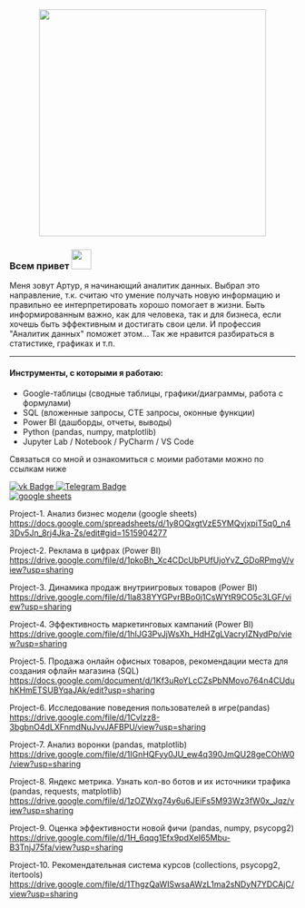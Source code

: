 <div id="header" align="center">
  <img src="https://media.giphy.com/media/v1.Y2lkPTc5MGI3NjExdTJubGIyYTl6a3dmMWhqYTRwZThqanluMm8wNGd2dzVoZTN1ZTV3ZSZlcD12MV9pbnRlcm5hbF9naWZfYnlfaWQmY3Q9Zw/qgQUggAC3Pfv687qPC/giphy.gif" width="400"/>
</div>

  ### Всем привет <img src="https://media.giphy.com/media/v1.Y2lkPTc5MGI3NjExZDY5MTk0Mzk2NDkxOTNiZDA5ZDlhYWZhOWNjMGU1ZGVjNTAwMGQ1NCZlcD12MV9pbnRlcm5hbF9naWZzX2dpZklkJmN0PXM/w1OBpBd7kJqHrJnJ13/giphy.gif" width="35px"/>
Меня зовут Артур, я начинающий аналитик данных. Выбрал это направление, т.к. считаю что умение получать новую информацию и правильно ее интерпретировать хорошо помогает в жизни. Быть информированным важно, как для человека, так и для бизнеса, если хочешь быть эффективным и достигать свои цели. И профессия "Аналитик данных" поможет этом... Так же нравится разбираться в статистике, графиках и т.п.  

---

#### Инструменты, с которыми я работаю:
- Google-таблицы (сводные таблицы, графики/диаграммы, работа с формулами)
- SQL (вложенные запросы, CTE запросы, оконные функции)
- Power BI (дашборды, отчеты, выводы)
- Python (pandas, numpy, matplotlib)
- Jupyter Lab / Notebook / PyCharm / VS Code


Связаться со мной и ознакомиться с моими работами можно по ссылкам ниже

<div id="badges">
  <a href="https://vk.com/dessertaa">
    <img src="https://img.shields.io/badge/ВКонтакте-blue?style=for-the-badge&logo=vk&logoColor=white" alt="vk Badge"/>
  </a>
  <a href="https://t.me/Dessertaa">
    <img src="https://img.shields.io/badge/Telegram-blue?style=for-the-badge&logo=Telegram&logoColor=white" alt="Telegram Badge"/>
  </a>
</div>

<div id="badges">
  <a href="https://docs.google.com/spreadsheets/d/1y8OQxgtVzE5YMQvjxpiT5q0_n43Dv5Jn_8rj4Jka-Zs/edit#gid=1515904277">
    <img src="https://img.shields.io/badge/Project%201.%20%D0%90%D0%BD%D0%B0%D0%BB%D0%B8%D0%B7%20%D0%B1%D0%B8%D0%B7%D0%BD%D0%B5%D1%81%20%D0%BC%D0%BE%D0%B4%D0%B5%D0%BB%D0%B8%20(google%20sheets)-blue" alt="google sheets"/>
  </a>
</div>

Project-1. Анализ бизнес модели (google sheets)  
https://docs.google.com/spreadsheets/d/1y8OQxgtVzE5YMQvjxpiT5q0_n43Dv5Jn_8rj4Jka-Zs/edit#gid=1515904277

Project-2. Реклама в цифрах (Power BI)  
https://drive.google.com/file/d/1pkoBh_Xc4CDcUbPUfUjoYvZ_GDoRPmgV/view?usp=sharing

Project-3. Динамика продаж внутриигровых товаров (Power BI)  
https://drive.google.com/file/d/1la838YYGPvrBBo0j1CsWYtR9CO5c3LGF/view?usp=sharing

Project-4. Эффективность маркетинговых кампаний (Power BI)  
https://drive.google.com/file/d/1hIJG3PvJjWsXh_HdHZgLVacryIZNydPp/view?usp=sharing

Project-5. Продажа онлайн офисных товаров, рекомендации места для создания офлайн магазина (SQL)  
https://docs.google.com/document/d/1Kf3uRoYLcCZsPbNMovo764n4CUduhKHmETSUBYqaJAk/edit?usp=sharing

Project-6. Исследование поведения пользователей в игре(pandas)  
https://drive.google.com/file/d/1CvIzz8-3bgbnO4dLXFnmdNuJvvJAFBPU/view?usp=sharing

Project-7. Анализ воронки (pandas, matplotlib)  
https://drive.google.com/file/d/1IGnHQFyy0JU_ew4q390JmQU28geCOhW0/view?usp=sharing

Project-8. Яндекс метрика. Узнать кол-во ботов и их источники трафика (pandas, requests, matplotlib)  
https://drive.google.com/file/d/1zOZWxg74y6u6JEiFs5M93Wz3fW0x_Jqz/view?usp=sharing

Project-9. Оценка эффективности новой фичи (pandas, numpy,  psycopg2)  
https://drive.google.com/file/d/1H_6qqg1Efx9pdXeI65Mbu-B3TnjJ75fa/view?usp=sharing

Project-10. Рекомендательная система курсов (collections, psycopg2, itertools)  
https://drive.google.com/file/d/1ThgzQaWISwsaAWzL1ma2sNDyN7YDCAjC/view?usp=sharing

<img src="https://komarev.com/ghpvc/?username=Dessertaa&style=flat-square&color=blue" alt=""/>

